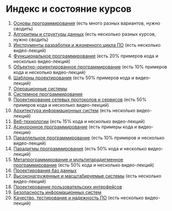 # Индекс и состояние курсов

1. [Основы программирования](Introduction.md)
  (есть много разных вариантов, нужно сводить)
2. [Алгоритмы и структуры данных](AlgAndData.md)
  (есть несколько разных курсов, нужно сводить)
3. [Инструменты разработки и жизненного цикла ПО](Tools.md)
  (есть несколько видео-лекций)
4. [Функциональное программирование](Functional.md)
  (есть 20% примеров кода и несколько видео-лекций)
5. [Объектно-ориентированное программирование](OOP.md)
  (есть 10% примеров кода и несколько видео-лекций)
6. [Шаблоны проектирования](Patterns.md)
  (есть 50% примеров кода и видео-лекций)
7. [Операционные системы](OS.md)
8. [Системное программирование](System.md)
9. [Проектирование сетевых протоколов и сервисов](Network.md)
  (есть 50% примеров кода и несколько видео-лекций)
10. [Архитектура информационных систем](Architecture.md)
  (есть несколько видео-лекций)
11. [Веб-технологии](Web.md)
  (есть 15% кода и несколько видео-лекций)
12. [Асинхронное программирование](Asynchronous.md)
  (есть примеры кода и видео-лекции)
13. [Параллельное программирование](Parallel.md)
  (есть 10% примеров и несколько видео-лекций)
14. [Парадигмы программирования](Paradigms.md)
  (есть 50% кода и несколько видео-лекций)
15. [Метапрограммирование и мультипарадигменное программирование](Metaprogramming.md)
  (есть 50% кода и несколько видео-лекций)
16. [Проектирования баз данных](Databases.md)
17. [Высоконагруженные и масштабируемые системы](Highload.md)
  (есть несколько видео-лекций)
18. [Проектирование пользовательских интерфейсов](UI-UX.md)
19. [Безопасность информационных систем](Security.md)
20. [Качество, тестирование и надежность ПО](Quality.md)
  (есть несколько видео-лекций)
